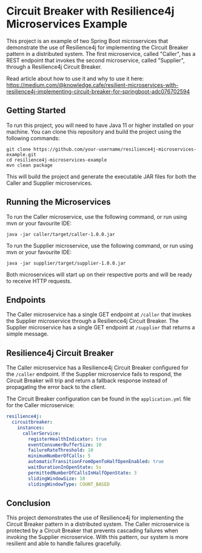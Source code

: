 # Circuit Breaker with Resilience4j Microservices Example

This project is an example of two Spring Boot microservices that demonstrate the use of Resilience4j for implementing the Circuit Breaker pattern in a distributed system. The first microservice, called "Caller", has a REST endpoint that invokes the second microservice, called "Supplier", through a Resilience4j Circuit Breaker.

Read article about how to use it and why to use it here: https://medium.com/@knowledge.cafe/resilient-microservices-with-resilience4j-implementing-circuit-breaker-for-springboot-adc076702594

## Getting Started

To run this project, you will need to have Java 11 or higher installed on your machine. You can clone this repository and build the project using the following commands:

```
git clone https://github.com/your-username/resilience4j-microservices-example.git
cd resilience4j-microservices-example
mvn clean package
```

This will build the project and generate the executable JAR files for both the Caller and Supplier microservices.

## Running the Microservices

To run the Caller microservice, use the following command, or run using mvn or your favourite IDE:

```
java -jar caller/target/caller-1.0.0.jar
```

To run the Supplier microservice, use the following command, or run using mvn or your favourite IDE:

```
java -jar supplier/target/supplier-1.0.0.jar
```

Both microservices will start up on their respective ports and will be ready to receive HTTP requests.

## Endpoints

The Caller microservice has a single GET endpoint at `/caller` that invokes the Supplier microservice through a Resilience4j Circuit Breaker. The Supplier microservice has a single GET endpoint at `/supplier` that returns a simple message.

## Resilience4j Circuit Breaker

The Caller microservice has a Resilience4j Circuit Breaker configured for the `/caller` endpoint. If the Supplier microservice fails to respond, the Circuit Breaker will trip and return a fallback response instead of propagating the error back to the client.

The Circuit Breaker configuration can be found in the `application.yml` file for the Caller microservice:

```yaml
resilience4j:
  circuitbreaker:
    instances:
      callerService:
        registerHealthIndicator: true
        eventConsumerBufferSize: 10
        failureRateThreshold: 10
        minimumNumberOfCalls: 5
        automaticTransitionFromOpenToHalfOpenEnabled: true
        waitDurationInOpenState: 5s
        permittedNumberOfCallsInHalfOpenState: 3
        slidingWindowSize: 10
        slidingWindowType: COUNT_BASED
```

## Conclusion

This project demonstrates the use of Resilience4j for implementing the Circuit Breaker pattern in a distributed system. The Caller microservice is protected by a Circuit Breaker that prevents cascading failures when invoking the Supplier microservice. With this pattern, our system is more resilient and able to handle failures gracefully.
